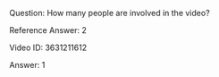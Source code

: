 Question: How many people are involved in the video?

Reference Answer: 2

Video ID: 3631211612

Answer: 1

